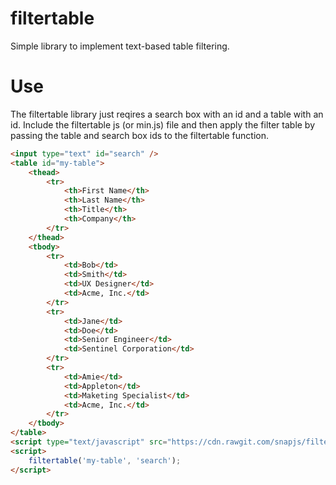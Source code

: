# filtertable
Simple library to implement text-based table filtering.
# Use
The filtertable library just reqires a search box with an id and a table with an id.  Include the filtertable js (or min.js) file and then apply the filter table by passing the table and search box ids to the filtertable function.
```html
<input type="text" id="search" />
<table id="my-table">
	<thead>
		<tr>
			<th>First Name</th>
			<th>Last Name</th>
			<th>Title</th>
			<th>Company</th>
		</tr>
	</thead>
	<tbody>
		<tr>
			<td>Bob</td>
			<td>Smith</td>
			<td>UX Designer</td>
			<td>Acme, Inc.</td>
		</tr>
		<tr>
			<td>Jane</td>
			<td>Doe</td>
			<td>Senior Engineer</td>
			<td>Sentinel Corporation</td>
		</tr>
		<tr>
			<td>Amie</td>
			<td>Appleton</td>
			<td>Maketing Specialist</td>
			<td>Acme, Inc.</td>
		</tr>
	</tbody>
</table>
<script type="text/javascript" src="https://cdn.rawgit.com/snapjs/filtertable/075d4ddc/filtertable.min.js"></script>
<script>
	filtertable('my-table', 'search');
</script>
```